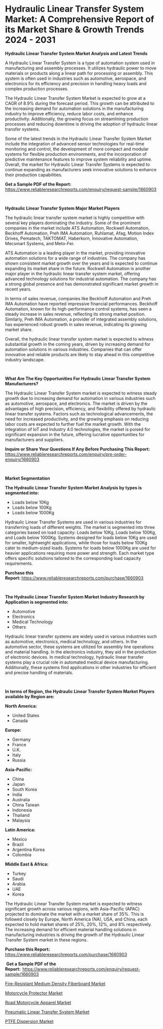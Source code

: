 <p><h1>Hydraulic Linear Transfer System Market: A Comprehensive Report of its Market Share & Growth Trends 2024 - 2031</h1></p><p><strong>Hydraulic Linear Transfer System Market Analysis and Latest Trends</strong></p>
<p><p>A Hydraulic Linear Transfer System is a type of automation system used in manufacturing and assembly processes. It utilizes hydraulic power to move materials or products along a linear path for processing or assembly. This system is often used in industries such as automotive, aerospace, and electronics for its efficiency and precision in handling heavy loads and complex production processes.</p><p>The Hydraulic Linear Transfer System Market is expected to grow at a CAGR of 8.9% during the forecast period. This growth can be attributed to the increasing demand for automation solutions in the manufacturing industry to improve efficiency, reduce labor costs, and enhance productivity. Additionally, the growing focus on streamlining production processes and reducing downtime is driving the adoption of hydraulic linear transfer systems.</p><p>Some of the latest trends in the Hydraulic Linear Transfer System Market include the integration of advanced sensor technologies for real-time monitoring and control, the development of more compact and modular systems for flexible production environments, and the incorporation of predictive maintenance features to improve system reliability and uptime. Overall, the market for Hydraulic Linear Transfer Systems is expected to continue expanding as manufacturers seek innovative solutions to enhance their production capabilities.</p></p>
<p><strong>Get a Sample PDF of the Report:&nbsp;</strong> <a href="https://www.reliableresearchreports.com/enquiry/request-sample/1660903">https://www.reliableresearchreports.com/enquiry/request-sample/1660903</a></p>
<p>&nbsp;</p>
<p><strong>Hydraulic Linear Transfer System Major Market Players</strong></p>
<p><p>The hydraulic linear transfer system market is highly competitive with several key players dominating the industry. Some of the prominent companies in the market include ATS Automation, Rockwell Automation, Beckhoff Automation, Preh IMA Automation, Ruhlamat, Afag, Motion Index Drives, Pematech, TAKTOMAT, Haberkorn, Innovative Automation, Mecsmart Systems, and Meto-Fer.</p><p>ATS Automation is a leading player in the market, providing innovative automation solutions for a wide range of industries. The company has shown consistent market growth over the years and is expected to continue expanding its market share in the future. Rockwell Automation is another major player in the hydraulic linear transfer system market, offering advanced technology solutions for industrial automation. The company has a strong global presence and has demonstrated significant market growth in recent years.</p><p>In terms of sales revenue, companies like Beckhoff Automation and Preh IMA Automation have reported impressive financial performances. Beckhoff Automation, known for its high-performance control systems, has seen a steady increase in sales revenue, reflecting its strong market position. Similarly, Preh IMA Automation, a provider of integrated assembly solutions, has experienced robust growth in sales revenue, indicating its growing market share.</p><p>Overall, the hydraulic linear transfer system market is expected to witness substantial growth in the coming years, driven by increasing demand for automation solutions in various industries. Companies that can offer innovative and reliable products are likely to stay ahead in this competitive industry landscape.</p></p>
<p>&nbsp;</p>
<p><strong>What Are The Key Opportunities For Hydraulic Linear Transfer System Manufacturers?</strong></p>
<p><p>The Hydraulic Linear Transfer System market is expected to witness steady growth due to increasing demand for automation in various industries such as automotive, aerospace, and electronics. The market is driven by the advantages of high precision, efficiency, and flexibility offered by hydraulic linear transfer systems. Factors such as technological advancements, the need for increased productivity, and the growing emphasis on reducing labor costs are expected to further fuel the market growth. With the integration of IoT and Industry 4.0 technologies, the market is poised for significant expansion in the future, offering lucrative opportunities for manufacturers and suppliers.</p></p>
<p><strong>Inquire or Share Your Questions If Any Before Purchasing This Report:</strong> <a href="https://www.reliableresearchreports.com/enquiry/pre-order-enquiry/1660903">https://www.reliableresearchreports.com/enquiry/pre-order-enquiry/1660903</a></p>
<p>&nbsp;</p>
<p><strong>Market Segmentation</strong></p>
<p><strong>The Hydraulic Linear Transfer System Market Analysis by types is segmented into:</strong></p>
<p><ul><li>Loads below 10Kg</li><li>Loads below 100Kg</li><li>Loads below 1000Kg</li></ul></p>
<p><p>Hydraulic Linear Transfer Systems are used in various industries for transferring loads of different weights. The market is segmented into three categories based on load capacity: Loads below 10Kg, Loads below 100Kg, and Loads below 1000Kg. Systems designed for loads below 10Kg are used for smaller, lightweight applications, while those for loads below 100Kg cater to medium-sized loads. Systems for loads below 1000Kg are used for heavier applications requiring more power and strength. Each market type offers specific solutions tailored to the corresponding load capacity requirements.</p></p>
<p><strong>Purchase this Report:&nbsp;</strong><a href="https://www.reliableresearchreports.com/purchase/1660903">https://www.reliableresearchreports.com/purchase/1660903</a></p>
<p>&nbsp;</p>
<p><strong>The Hydraulic Linear Transfer System Market Industry Research by Application is segmented into:</strong></p>
<p><ul><li>Automotive</li><li>Electronics</li><li>Medical Technology</li><li>Others</li></ul></p>
<p><p>Hydraulic linear transfer systems are widely used in various industries such as automotive, electronics, medical technology, and others. In the automotive sector, these systems are utilized for assembly line operations and material handling. In the electronics industry, they aid in the production of electronic devices. In medical technology, hydraulic linear transfer systems play a crucial role in automated medical device manufacturing. Additionally, these systems find applications in other industries for efficient and precise handling of materials.</p></p>
<p>&nbsp;</p>
<p><strong>In terms of Region, the Hydraulic Linear Transfer System Market Players available by Region are:</strong></p>
<p>
    <p> <strong> North America: </strong>
        <ul>
            <li>United States</li>
            <li>Canada</li>
        </ul>
        </p> 
    <p> <strong> Europe: </strong>
        <ul>
            <li>Germany</li>
            <li>France</li>
            <li>U.K.</li>
            <li>Italy</li>
            <li>Russia</li>
        </ul>
        </p> 
    <p> <strong> Asia-Pacific: </strong>
        <ul>
            <li>China</li>
            <li>Japan</li>
            <li>South Korea</li>
            <li>India</li>
            <li>Australia</li>
            <li>China Taiwan</li>
            <li>Indonesia</li>
            <li>Thailand</li>
            <li>Malaysia</li>
        </ul>
        </p> 
    <p> <strong> Latin America: </strong>
        <ul>
            <li>Mexico</li>
            <li>Brazil</li>
            <li>Argentina Korea</li>
            <li>Colombia</li>
        </ul>
        </p> 
    <p> <strong> Middle East & Africa: </strong>
        <ul>
            <li>Turkey</li>
            <li>Saudi</li>
            <li>Arabia</li>
            <li>UAE</li>
            <li>Korea</li>
        </ul>
    </p>
    </p>
<p><p>The Hydraulic Linear Transfer System market is expected to witness significant growth across various regions, with Asia-Pacific (APAC) projected to dominate the market with a market share of 35%. This is followed closely by Europe, North America (NA), USA, and China, each expected to hold market shares of 25%, 20%, 12%, and 8% respectively. The increasing demand for efficient material handling solutions in manufacturing industries is driving the growth of the Hydraulic Linear Transfer System market in these regions.</p></p>
<p><strong>Purchase this Report: </strong><a href="https://www.reliableresearchreports.com/purchase/1660903">https://www.reliableresearchreports.com/purchase/1660903</a></p>
<p>&nbsp;<strong>Get a Sample PDF of the Report:&nbsp;&nbsp;</strong><a href="https://www.reliableresearchreports.com/enquiry/request-sample/1660903">https://www.reliableresearchreports.com/enquiry/request-sample/1660903</a></p>
<p><strong></strong></p>
<p><p><a href="https://github.com/sonuprakash1/Market-Research-Report-List-1/blob/main/fire-resistant-medium-density-fiberboard-market.md">Fire-Resistant Medium Density Fiberboard Market</a></p><p><a href="https://view.publitas.com/reportprime-1/motorcycle-protector-market-analysis-and-market-size-global-industry-overview-market-segmentation-and-forecast-2024-to-2031/">Motorcycle Protector Market</a></p><p><a href="https://view.publitas.com/reportprime-1/road-motorcycle-apparel-market-offer-valuable-insights-into-market-size-market-share-market-trends-and-projections-spanning-from-2024-to-2031/">Road Motorcycle Apparel Market</a></p><p><a href="https://github.com/Whitneyboyettebo9kiw7yr13/Market-Research-Report-List-1/blob/main/pneumatic-linear-transfer-system-market.md">Pneumatic Linear Transfer System Market</a></p><p><a href="https://fuschia-pecorino-a6d.notion.site/PTFE-Dispersion-Market-Analysis-Examines-its-Scope-on-Growth-Opportunities-and-Forecasted-Trends-Sp-a4d43954c8144dfaaac5a8dbb81abf7d">PTFE Dispersion Market</a></p></p>